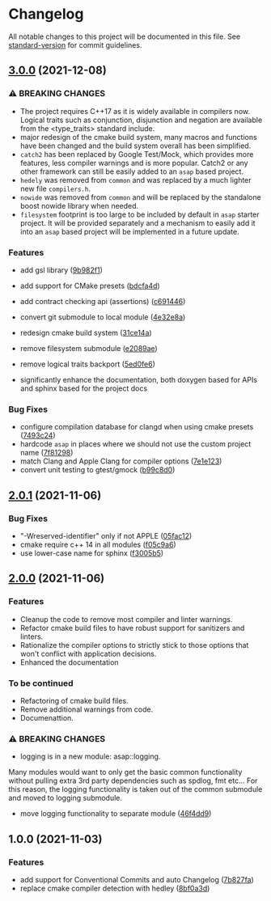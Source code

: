 # Changelog

All notable changes to this project will be documented in this file. See [standard-version](https://github.com/conventional-changelog/standard-version) for commit guidelines.

## [3.0.0](http://github.com/abdes/asap/compare/v2.0.1...v3.0.0) (2021-12-08)


### ⚠ BREAKING CHANGES

* The project requires C++17 as it is widely available in compilers now. Logical traits such as
  conjunction, disjunction and negation are available from the <type_traits> standard include.
* major redesign of the cmake build system, many macros and functions have been changed and the
  build system overall has been simplified.
* `catch2` has been replaced by Google Test/Mock, which provides more features, less compiler
  warnings and is more popular. Catch2 or any other framework can still be easily added to an `asap`
  based project.
* `hedely` was removed from `common` and was replaced by a much lighter new file `compilers.h`.
* `nowide` was removed from `common` and will be replaced by the standalone boost nowide library
  when needed.
* `filesystem` footprint is too large to be included by default in `asap` starter project. It will
  be provided separately and a mechanism to easily add it into an `asap` based project will be
  implemented in a future update.

### Features

* add gsl library
  ([9b982f1](http://github.com/abdes/asap/commit/9b982f17aeb9362619cf871ed9bbedb65344ab43))
* add support for CMake presets
  ([bdcfa4d](http://github.com/abdes/asap/commit/bdcfa4d6a0cfffe0026af39b635c6dcd4e61e3a8))
* add contract checking api (assertions)
  ([c691446](http://github.com/abdes/asap/commit/c691446fd18242840e62529f1aabdaf8480b7ec6))
* convert git submodule to local module
  ([4e32e8a](http://github.com/abdes/asap/commit/4e32e8a6d1152413af12c7013ee759eca5e2d51d))
* redesign cmake build system
  ([31ce14a](http://github.com/abdes/asap/commit/31ce14a301ac2e725b7760581e696f089225b161))
* remove filesystem submodule
  ([e2089ae](http://github.com/abdes/asap/commit/e2089ae7707c1448c78db23db2f53cbfab461599))
* remove logical traits backport
  ([5ed0fe6](http://github.com/abdes/asap/commit/5ed0fe6e9e03399e640221a285f87a1a8a015cd1))

* significantly enhance the documentation, both doxygen based for APIs and sphinx based for the
  project docs

### Bug Fixes

* configure compilation database for clangd when using cmake presets
  ([7493c24](http://github.com/abdes/asap/commit/7493c240ce97396040d9a7bd09cb32ed56ea2340))
* hardcode `asap` in places where we should not use the custom project name
  ([7f81298](http://github.com/abdes/asap/commit/7f81298b31e5a235bf4bce4778525a2e4594befa))
* match Clang and Apple Clang for compiler options
  ([7e1e123](http://github.com/abdes/asap/commit/7e1e12317b62099bb58ce5dd4adfdbf1a759ad03))
* convert unit testing to gtest/gmock
  ([b99c8d0](http://github.com/abdes/asap/commit/b99c8d0a315bb8200ca9cec93c9d5f64880c9271))

## [2.0.1](http://github.com/abdes/asap/compare/v2.0.0...v2.0.1) (2021-11-06)


### Bug Fixes

* "-Wreserved-identifier" only if not APPLE ([05fac12](http://github.com/abdes/asap/commit/05fac12d37978c6651c299e6ad1cc64dfed88fa0))
* cmake require c++ 14 in all modules ([f05c9a6](http://github.com/abdes/asap/commit/f05c9a63e97dbcbef3e7d8188a04e719e2247d62))
* use lower-case name for sphinx ([f3005b5](http://github.com/abdes/asap/commit/f3005b5bd4055b16a57cdcb3af70a2f32b1c5809))

## [2.0.0](http://github.com/abdes/asap/compare/v1.0.0...v2.0.0) (2021-11-06)

### Features

* Cleanup the code to remove most compiler and linter warnings.
* Refactor cmake build files to have robust support for sanitizers and linters.
* Rationalize the compiler options to strictly stick to those options that won't
 conflict with application decisions.
* Enhanced the documentation

### To be continued

* Refactoring of cmake build files.
* Remove additional warnings from code.
* Documenattion.

### ⚠ BREAKING CHANGES

* logging is in a new module: asap::logging.

Many modules would want to only get the basic common functionality
without pulling extra 3rd party dependencies such as spdlog, fmt etc...
For this reason, the logging functionality is taken out of the common
submodule and moved to logging submodule.

* move logging functionality to separate module ([46f4dd9](http://github.com/abdes/asap/commit/46f4dd96edb1148e0772a1539b989fd80f3821e4))

## 1.0.0 (2021-11-03)


### Features

* add support for Conventional Commits and auto Changelog ([7b827fa](http://github.com/abdes/asap/commit/7b827fab2ae28ba903c69ab5acdf249cb3e55d85))
* replace cmake compiler detection with hedley ([8bf0a3d](http://github.com/abdes/asap/commit/8bf0a3d53fcdba65497491cbd63c1dcffcba8467))
